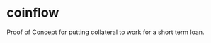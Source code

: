 # coinflow
Proof of Concept for putting collateral to work for a short term loan.

<!-- 
Example:
>> ::set_tx_sender ST1SJ3DTE5DN7X54YDH5D64R3BCB6A2AG2ZQ8YPD5
>> (contract-call? 'ST1PQHQKV0RJXZFY1DGX8MNSNYVE3VGZJSRTPGZGM.coinflow-usda-xbtc signal-interest u1000000 u145)


>> ::set_tx_sender ST2CY5V39NHDPWSXMW9QDT3HC3GD6Q6XX4CFRK9AG
>> ::get_assets_maps

>> (contract-call? 'ST1PQHQKV0RJXZFY1DGX8MNSNYVE3VGZJSRTPGZGM.coinflow-usda-xbtc lock-up-LP-collateral 'ST1SJ3DTE5DN7X54YDH5D64R3BCB6A2AG2ZQ8YPD5 u288 u1000000)

>> ::set_tx_sender ST1SJ3DTE5DN7X54YDH5D64R3BCB6A2AG2ZQ8YPD5
>> (contract-call? 'ST1PQHQKV0RJXZFY1DGX8MNSNYVE3VGZJSRTPGZGM.coinflow-usda-xbtc send-collateral-to-LP u40 'ST2CY5V39NHDPWSXMW9QDT3HC3GD6Q6XX4CFRK9AG none) -->